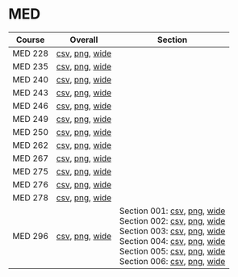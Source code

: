 # MED

| Course | Overall | Section |
| ------ | ------- | ------- |
| MED 228 | [csv](https://github.com/UCSD-Historical-Enrollment-Data/2024Fall/blob/main/overall/MED%20228.csv), [png](https://raw.githubusercontent.com/UCSD-Historical-Enrollment-Data/2024Fall/main/plot_overall/MED%20228.png), [wide](https://raw.githubusercontent.com/UCSD-Historical-Enrollment-Data/2024Fall/main/plot_overall_wide/MED%20228.png) |  |
| MED 235 | [csv](https://github.com/UCSD-Historical-Enrollment-Data/2024Fall/blob/main/overall/MED%20235.csv), [png](https://raw.githubusercontent.com/UCSD-Historical-Enrollment-Data/2024Fall/main/plot_overall/MED%20235.png), [wide](https://raw.githubusercontent.com/UCSD-Historical-Enrollment-Data/2024Fall/main/plot_overall_wide/MED%20235.png) |  |
| MED 240 | [csv](https://github.com/UCSD-Historical-Enrollment-Data/2024Fall/blob/main/overall/MED%20240.csv), [png](https://raw.githubusercontent.com/UCSD-Historical-Enrollment-Data/2024Fall/main/plot_overall/MED%20240.png), [wide](https://raw.githubusercontent.com/UCSD-Historical-Enrollment-Data/2024Fall/main/plot_overall_wide/MED%20240.png) |  |
| MED 243 | [csv](https://github.com/UCSD-Historical-Enrollment-Data/2024Fall/blob/main/overall/MED%20243.csv), [png](https://raw.githubusercontent.com/UCSD-Historical-Enrollment-Data/2024Fall/main/plot_overall/MED%20243.png), [wide](https://raw.githubusercontent.com/UCSD-Historical-Enrollment-Data/2024Fall/main/plot_overall_wide/MED%20243.png) |  |
| MED 246 | [csv](https://github.com/UCSD-Historical-Enrollment-Data/2024Fall/blob/main/overall/MED%20246.csv), [png](https://raw.githubusercontent.com/UCSD-Historical-Enrollment-Data/2024Fall/main/plot_overall/MED%20246.png), [wide](https://raw.githubusercontent.com/UCSD-Historical-Enrollment-Data/2024Fall/main/plot_overall_wide/MED%20246.png) |  |
| MED 249 | [csv](https://github.com/UCSD-Historical-Enrollment-Data/2024Fall/blob/main/overall/MED%20249.csv), [png](https://raw.githubusercontent.com/UCSD-Historical-Enrollment-Data/2024Fall/main/plot_overall/MED%20249.png), [wide](https://raw.githubusercontent.com/UCSD-Historical-Enrollment-Data/2024Fall/main/plot_overall_wide/MED%20249.png) |  |
| MED 250 | [csv](https://github.com/UCSD-Historical-Enrollment-Data/2024Fall/blob/main/overall/MED%20250.csv), [png](https://raw.githubusercontent.com/UCSD-Historical-Enrollment-Data/2024Fall/main/plot_overall/MED%20250.png), [wide](https://raw.githubusercontent.com/UCSD-Historical-Enrollment-Data/2024Fall/main/plot_overall_wide/MED%20250.png) |  |
| MED 262 | [csv](https://github.com/UCSD-Historical-Enrollment-Data/2024Fall/blob/main/overall/MED%20262.csv), [png](https://raw.githubusercontent.com/UCSD-Historical-Enrollment-Data/2024Fall/main/plot_overall/MED%20262.png), [wide](https://raw.githubusercontent.com/UCSD-Historical-Enrollment-Data/2024Fall/main/plot_overall_wide/MED%20262.png) |  |
| MED 267 | [csv](https://github.com/UCSD-Historical-Enrollment-Data/2024Fall/blob/main/overall/MED%20267.csv), [png](https://raw.githubusercontent.com/UCSD-Historical-Enrollment-Data/2024Fall/main/plot_overall/MED%20267.png), [wide](https://raw.githubusercontent.com/UCSD-Historical-Enrollment-Data/2024Fall/main/plot_overall_wide/MED%20267.png) |  |
| MED 275 | [csv](https://github.com/UCSD-Historical-Enrollment-Data/2024Fall/blob/main/overall/MED%20275.csv), [png](https://raw.githubusercontent.com/UCSD-Historical-Enrollment-Data/2024Fall/main/plot_overall/MED%20275.png), [wide](https://raw.githubusercontent.com/UCSD-Historical-Enrollment-Data/2024Fall/main/plot_overall_wide/MED%20275.png) |  |
| MED 276 | [csv](https://github.com/UCSD-Historical-Enrollment-Data/2024Fall/blob/main/overall/MED%20276.csv), [png](https://raw.githubusercontent.com/UCSD-Historical-Enrollment-Data/2024Fall/main/plot_overall/MED%20276.png), [wide](https://raw.githubusercontent.com/UCSD-Historical-Enrollment-Data/2024Fall/main/plot_overall_wide/MED%20276.png) |  |
| MED 278 | [csv](https://github.com/UCSD-Historical-Enrollment-Data/2024Fall/blob/main/overall/MED%20278.csv), [png](https://raw.githubusercontent.com/UCSD-Historical-Enrollment-Data/2024Fall/main/plot_overall/MED%20278.png), [wide](https://raw.githubusercontent.com/UCSD-Historical-Enrollment-Data/2024Fall/main/plot_overall_wide/MED%20278.png) |  |
| MED 296 | [csv](https://github.com/UCSD-Historical-Enrollment-Data/2024Fall/blob/main/overall/MED%20296.csv), [png](https://raw.githubusercontent.com/UCSD-Historical-Enrollment-Data/2024Fall/main/plot_overall/MED%20296.png), [wide](https://raw.githubusercontent.com/UCSD-Historical-Enrollment-Data/2024Fall/main/plot_overall_wide/MED%20296.png) | Section 001: [csv](https://github.com/UCSD-Historical-Enrollment-Data/2024Fall/blob/main/section/MED%20296_001.csv), [png](https://raw.githubusercontent.com/UCSD-Historical-Enrollment-Data/2024Fall/main/plot_section/MED%20296_001.png), [wide](https://raw.githubusercontent.com/UCSD-Historical-Enrollment-Data/2024Fall/main/plot_section_wide/MED%20296_001.png)<br>Section 002: [csv](https://github.com/UCSD-Historical-Enrollment-Data/2024Fall/blob/main/section/MED%20296_002.csv), [png](https://raw.githubusercontent.com/UCSD-Historical-Enrollment-Data/2024Fall/main/plot_section/MED%20296_002.png), [wide](https://raw.githubusercontent.com/UCSD-Historical-Enrollment-Data/2024Fall/main/plot_section_wide/MED%20296_002.png)<br>Section 003: [csv](https://github.com/UCSD-Historical-Enrollment-Data/2024Fall/blob/main/section/MED%20296_003.csv), [png](https://raw.githubusercontent.com/UCSD-Historical-Enrollment-Data/2024Fall/main/plot_section/MED%20296_003.png), [wide](https://raw.githubusercontent.com/UCSD-Historical-Enrollment-Data/2024Fall/main/plot_section_wide/MED%20296_003.png)<br>Section 004: [csv](https://github.com/UCSD-Historical-Enrollment-Data/2024Fall/blob/main/section/MED%20296_004.csv), [png](https://raw.githubusercontent.com/UCSD-Historical-Enrollment-Data/2024Fall/main/plot_section/MED%20296_004.png), [wide](https://raw.githubusercontent.com/UCSD-Historical-Enrollment-Data/2024Fall/main/plot_section_wide/MED%20296_004.png)<br>Section 005: [csv](https://github.com/UCSD-Historical-Enrollment-Data/2024Fall/blob/main/section/MED%20296_005.csv), [png](https://raw.githubusercontent.com/UCSD-Historical-Enrollment-Data/2024Fall/main/plot_section/MED%20296_005.png), [wide](https://raw.githubusercontent.com/UCSD-Historical-Enrollment-Data/2024Fall/main/plot_section_wide/MED%20296_005.png)<br>Section 006: [csv](https://github.com/UCSD-Historical-Enrollment-Data/2024Fall/blob/main/section/MED%20296_006.csv), [png](https://raw.githubusercontent.com/UCSD-Historical-Enrollment-Data/2024Fall/main/plot_section/MED%20296_006.png), [wide](https://raw.githubusercontent.com/UCSD-Historical-Enrollment-Data/2024Fall/main/plot_section_wide/MED%20296_006.png) |
